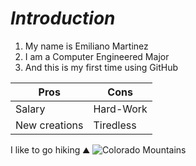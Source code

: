 # *Introduction*

1. My name is Emiliano Martinez
2. I am a Computer Engineered Major
3. And this is my first time using GitHub

| Pros | Cons |
| ---------- | --------- |
| Salary | Hard-Work |
| New creations | Tiredless  |

I like to go hiking ⛰️
![Colorado Mountains](John-Marino_Rock-Cut-view.jpg)

